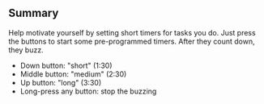 ## Summary

Help motivate yourself by setting short timers for tasks you do.  Just press the buttons to start some pre-programmed timers.  After they count down, they buzz.

- Down button: "short" (1:30)
- Middle button: "medium" (2:30)
- Up button: "long" (3:30)
- Long-press any button: stop the buzzing

